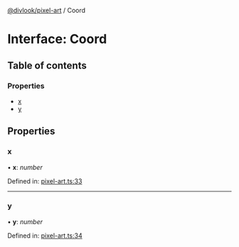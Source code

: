 [@divlook/pixel-art](../README.md) / Coord

# Interface: Coord

## Table of contents

### Properties

- [x](coord.md#x)
- [y](coord.md#y)

## Properties

### x

• **x**: *number*

Defined in: [pixel-art.ts:33](https://github.com/divlook/pixel-art/blob/5ed9bda/libs/pixel-art.ts#L33)

___

### y

• **y**: *number*

Defined in: [pixel-art.ts:34](https://github.com/divlook/pixel-art/blob/5ed9bda/libs/pixel-art.ts#L34)

